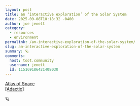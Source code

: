 ```yaml
---
layout: post
title: an ‘interactive exploration’ of the Solar System
date: 2025-09-08T10:18:32 -0400
author: joe jenett
category:
  - resources
  - environment
permalink: /an-interactive-exploration-of-the-solar-system/
slug: an-interactive-exploration-of-the-solar-system
summary: 🪐
comments:
  host: toot.community
  username: jenett
  id: 115169186421408030
---
```

<p>
<a title="Atlas of Space" href="https://atlasof.space/">Atlas of Space</a><br>[<a href="https://adactio.com/links/22103">Adactio</a>]
</p>
<p class="twoem right mr-24">
🪐
</p>

<a href="https://brid.gy/publish/mastodon"></a>